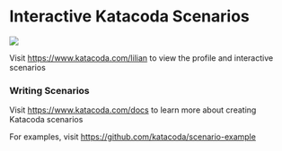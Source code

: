 # Interactive Katacoda Scenarios

[![](http://shields.katacoda.com/katacoda/lilian/count.svg)](https://www.katacoda.com/lilian "Get your profile on Katacoda.com")

Visit https://www.katacoda.com/lilian to view the profile and interactive scenarios

### Writing Scenarios
Visit https://www.katacoda.com/docs to learn more about creating Katacoda scenarios

For examples, visit https://github.com/katacoda/scenario-example
